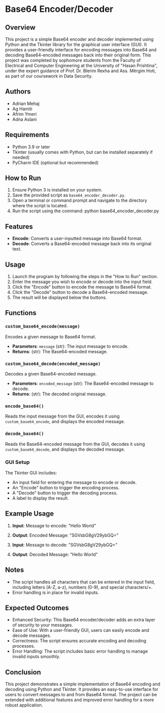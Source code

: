 # Base64 Encoder/Decoder 

## Overview
This project is a simple Base64 encoder and decoder implemented using Python and the Tkinter library for the graphical user interface (GUI). It provides a user-friendly interface for encoding messages into Base64 and decoding Base64-encoded messages back into their original form. 
This project was completed by sophomore students from the Faculty of Electrical and Computer Engineering at the University of "Hasan Prishtina", under the expert guidance of Prof. Dr. Blerim Rexha and Ass. Mërgim Hoti, as part of our coursework in Data Security.

## Authors
- Adrian Mehaj
- Ag Hamiti
- Afrim Ymeri
- Adna Aslani

## Requirements
- Python 3.9 or later
- Tkinter (usually comes with Python, but can be installed separately if needed)
- PyCharm IDE (optional but recommended)

## How to Run
1. Ensure Python 3 is installed on your system.
2. Save the provided script as `base64_encoder_decoder.py`.
3. Open a terminal or command prompt and navigate to the directory where the script is located.
4. Run the script using the command:
   python base64_encoder_decoder.py
  
## Features
- **Encode**: Converts a user-inputted message into Base64 format.
- **Decode**: Converts a Base64-encoded message back into its original text.

## Usage
1. Launch the program by following the steps in the "How to Run" section.
2. Enter the message you wish to encode or decode into the input field.
3. Click the "Encode" button to encode the message to Base64 format.
4. Click the "Decode" button to decode a Base64-encoded message.
5. The result will be displayed below the buttons.

## Functions

### `custom_base64_encode(message)`
Encodes a given message to Base64 format.

- **Parameters**: `message` (str): The input message to encode.
- **Returns**: (str): The Base64-encoded message.

### `custom_base64_decode(encoded_message)`
Decodes a given Base64-encoded message.

- **Parameters**: `encoded_message` (str): The Base64-encoded message to decode.
- **Returns**: (str): The decoded original message.

### `encode_base64()`
Reads the input message from the GUI, encodes it using `custom_base64_encode`, and displays the encoded message.

### `decode_base64()`
Reads the Base64-encoded message from the GUI, decodes it using `custom_base64_decode`, and displays the decoded message.

### GUI Setup
The Tkinter GUI includes:
- An input field for entering the message to encode or decode.
- An "Encode" button to trigger the encoding process.
- A "Decode" button to trigger the decoding process.
- A label to display the result.

## Example Usage
1. **Input**:
    Message to encode: "Hello World"
  
2. **Output**:
   Encoded Message: "SGVsbG8gV29ybGQ="
   
3. **Input**:
   Message to decode: "SGVsbG8gV29ybGQ="
   
4. **Output**:
   Decoded Message: "Hello World"
   
## Notes
- The script handles all characters that can be entered in the input field, including letters (A-Z, a-z), numbers (0-9), and special characters/+.
- Error handling is in place for invalid inputs.
  
## Expected Outcomes
- Enhanced Security: This Base64 encoder/decoder adds an extra layer of security to your messages.
- Ease of Use: With a user-friendly GUI, users can easily encode and decode messages.
- Correctness: The script ensures accurate encoding and decoding processes.
- Error Handling: The script includes basic error handling to manage invalid inputs smoothly.

## Conclusion
This project demonstrates a simple implementation of Base64 encoding and decoding using Python and Tkinter. It provides an easy-to-use interface for users to convert messages to and from Base64 format. The project can be extended with additional features and improved error handling for a more robust application.

